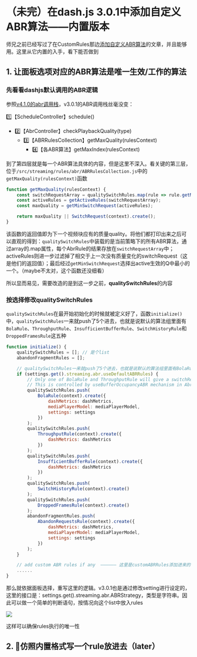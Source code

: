 # （未完）在dash.js 3.0.1中添加自定义ABR算法——内置版本


师兄之前已经写过了在CustomRules那边[添加自定义ABR算法](https://blog.csdn.net/LvGreat/article/details/114790362?spm=1001.2014.3001.5502)的文章，并且能够用。这里从它内置的入手，看下能否做到

## 1. 让面板选项对应的ABR算法是唯一生效/工作的算法

### 先看看dashjs默认调用的ABR逻辑

参照[v4.1.0的abr调用栈](https://blog.csdn.net/LvGreat/article/details/121252622?spm=1001.2014.3001.5501)，v3.0.1的ABR调用栈丝毫没变：

1️⃣【ScheduleController】schedule()

- 2️⃣【AbrController】checkPlaybackQuality(type)
  - 3️⃣【ABRRulesCollection】getMaxQuality(rulesContext)
    - 4️⃣【各ABR算法】getMaxIndex(rulesContext)

到了第四层就是每一个ABR算法具体的内容，但是这里不深入。看关键的第三层，位于`/src/streaming/rules/abr/ABRRulesCollection.js`中的`getMaxQuality(rulesContext)`函数

```javascript
function getMaxQuality(rulesContext) {
    const switchRequestArray = qualitySwitchRules.map(rule => rule.getMaxIndex(rulesContext));
    const activeRules = getActiveRules(switchRequestArray);
    const maxQuality = getMinSwitchRequest(activeRules);

    return maxQuality || SwitchRequest(context).create();
}
```

该函数的返回值即为下一个视频块应有的质量quality。将他们都打印出来之后可以直观的得到：`qualitySwitchRules`中装载的是当前策略下的所有ABR算法，通过array的.map属性，每个AbrRule的结果存放在`switchRequestArray`中；activeRules则进一步过滤掉了相交于上一次没有质量变化的switchRequest（这是他们的返回值）；最后经过`getMinSwitchRequest`选择出active生效的Q中最小的一个。（maybe不太对，这个函数还没细看）

所以显而易见，需要改造的是到这一步之前，**qualitySwitchRules**的内容

### 按选择修改qualitySwitchRules

`qualitySwitchRules`在最开始初始化的时候就被定义好了，函数`initialize()`中，`qualitySwitchRules`一来就push了5个进去，也就是说默认的算法组里面有`BolaRule`、`ThroughputRule`、`InsufficientBufferRule`、`SwitchHistoryRule`和`DroppedFramesRule`这五种

```javascript
function initialize() {
    qualitySwitchRules = []; // 是个list
    abandonFragmentRules = [];

    // qualitySwitchRules一来就push了5个进去，也就是说默认的算法组里面有BolaRule、ThroughputRule、InsufficientBufferRule、SwitchHistoryRule和DroppedFramesRule这五种
    if (settings.get().streaming.abr.useDefaultABRRules) {
        // Only one of BolaRule and ThroughputRule will give a switchRequest.quality !== SwitchRequest.NO_CHANGE.
        // This is controlled by useBufferOccupancyABR mechanism in AbrController.
        qualitySwitchRules.push(
            BolaRule(context).create({
                dashMetrics: dashMetrics,
                mediaPlayerModel: mediaPlayerModel,
                settings: settings
            })
        );
        qualitySwitchRules.push(
            ThroughputRule(context).create({
                dashMetrics: dashMetrics
            })
        );
        qualitySwitchRules.push(
            InsufficientBufferRule(context).create({
                dashMetrics: dashMetrics
            })
        );
        qualitySwitchRules.push(
            SwitchHistoryRule(context).create()
        );
        qualitySwitchRules.push(
            DroppedFramesRule(context).create()
        );
        abandonFragmentRules.push(
            AbandonRequestsRule(context).create({
                dashMetrics: dashMetrics,
                mediaPlayerModel: mediaPlayerModel,
                settings: settings
            })
        );
    }

    // add custom ABR rules if any  —————— 这里是customABRRules添加进来的地方，不动
    ......
}
```

那么就依据面板选择，重写这里的逻辑。v3.0.1也是通过修改setting进行设定的，这里的接口是：settings.get().streaming.abr.ABRStrategy，类型是字符串。因此可以做一个简单的判断语句，按情况向这个list中放入rules

![](https://nehopicbed.oss-cn-beijing.aliyuncs.com/img/202112191515653.png)

这样可以确保rules执行的唯一性

## 2. 🧐仿照内置格式写一个rule放进去（later）
